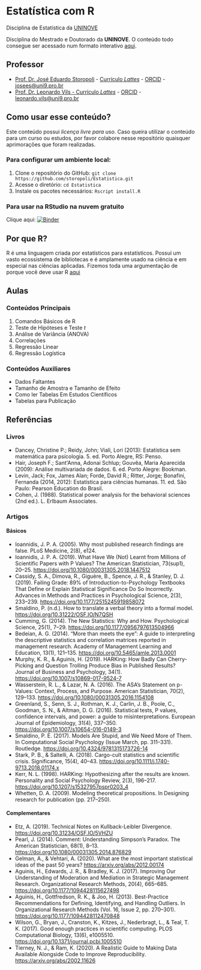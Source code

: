 # Estatística com R

Disciplina de Estatística da [UNINOVE](https://www.uninove.br)

Disciplina do Mestrado e Doutorado da **UNINOVE**. O conteúdo todo consegue ser acessado num formato interativo [aqui](https://storopoli.github.io/Estatistica).

## Professor

* [Prof. Dr. José Eduardo Storopoli](https://storopoli.github.io) - [Currículo *Lattes*](http://lattes.cnpq.br/2281909649311607) - [ORCID](https://orcid.org/0000-0002-0559-5176) - [josees@uni9.pro.br](mailto:josees@uni9.pro.br)
* [Prof. Dr. Leonardo Vils - Currículo *Lattes*](http://lattes.cnpq.br/3969955798466284 ) - [ORCID](https://orcid.org/0000-0003-3059-1967) - [leonardo.vils@uni9.pro.br](mailto:leonardo.vils@uni9.pro.br)

## Como usar esse conteúdo?

Este conteúdo possui *licença livre para uso*. Caso queira utilizar o conteúdo para um curso ou estudos, por favor colabore nesse repositório quaisquer aprimorações que foram realizadas.

### Para configurar um ambiente local:

1. Clone o repositório do GitHub: `git clone https://github.com/storopoli/Estatistica.git`
2. Acesse o diretório: `cd Estatistica`
3. Instale os pacotes necessários: `Rscript install.R`

### Para usar na **RStudio** na nuvem gratuito

Clique aqui: [![Binder](http://mybinder.org/badge_logo.svg)](http://mybinder.org/v2/gh/storopoli/Estatistica/master?urlpath=rstudio)

## Por que R?

R é uma linguagem criada por estatísticos para estatísticos. Possui um vasto ecossistema de bibliotecas e é amplamente usado na ciência e em especial nas ciências aplicadas. Fizemos toda uma argumentação de porque você deve usar R [aqui](https://storopoli.github.io/Estatistica/0-Por_que_R.html)

## Aulas

### Conteúdos Principais

1. Comandos Básicos de R
2. Teste de Hipóteses e Teste $t$
3. Análise de Variância (ANOVA)
4. Correlações
5. Regressão Linear
6. Regressão Logística

### Conteúdos Auxiliares

* Dados Faltantes
* Tamanho de Amostra e Tamanho de Efeito
* Como ler Tabelas Em Estudos Científicos
* Tabelas para Publicação

## Referências

### Livros

* Dancey, Christine P.; Reidy, John; Viali, Lori (2013): Estatística sem matemática para psicologia. 5. ed. Porto Alegre, RS: Penso.
* Hair, Joseph F.; Sant'Anna, Adonai Schlup; Gouvêa, Maria Aparecida (2009): Análise multivariada de dados. 6. ed. Porto Alegre: Bookman.
* Levin, Jack; Fox, James Alan; Forde, David R.; Ritter, Jorge; Bonafini, Fernanda (2014, 2012): Estatística para ciências humanas. 11. ed. São Paulo: Pearson Education do Brasil.
* Cohen, J. (1988). Statistical power analysis for the behavioral sciences (2nd ed.). L. Erlbaum Associates.


### Artigos

#### Básicos

* Ioannidis, J. P. A. (2005). Why most published research findings are false. PLoS Medicine, 2(8), e124.
* Ioannidis, J. P. A. (2019). What Have We (Not) Learnt from Millions of Scientific Papers with P Values? The American Statistician, 73(sup1), 20–25. https://doi.org/10.1080/00031305.2018.1447512
* Cassidy, S. A., Dimova, R., Giguère, B., Spence, J. R., & Stanley, D. J. (2019). Failing Grade: 89% of Introduction-to-Psychology Textbooks That Define or Explain Statistical Significance Do So Incorrectly. Advances in Methods and Practices in Psychological Science, 2(3), 233–239. https://doi.org/10.1177/2515245919858072
* Smaldino, P. (n.d.). How to translate a verbal theory into a formal model. https://doi.org/10.31222/OSF.IO/N7QSH
* Cumming, G. (2014). The New Statistics: Why and How. Psychological Science, 25(1), 7–29. https://doi.org/10.1177/0956797613504966
* Bedeian, A. G. (2014). “More than meets the eye”: A guide to interpreting the descriptive statistics and correlation matrices reported in management research. Academy of Management Learning and Education, 13(1), 121–135. https://doi.org/10.5465/amle.2013.0001
* Murphy, K. R., & Aguinis, H. (2019). HARKing: How Badly Can Cherry-Picking and Question Trolling Produce Bias in Published Results? Journal of Business and Psychology, 34(1). https://doi.org/10.1007/s10869-017-9524-7
* Wasserstein, R. L., & Lazar, N. A. (2016). The ASA’s Statement on p-Values: Context, Process, and Purpose. American Statistician, 70(2), 129–133. https://doi.org/10.1080/00031305.2016.1154108
* Greenland, S., Senn, S. J., Rothman, K. J., Carlin, J. B., Poole, C., Goodman, S. N., & Altman, D. G. (2016). Statistical tests, P values, confidence intervals, and power: a guide to misinterpretations. European Journal of Epidemiology, 31(4), 337–350. https://doi.org/10.1007/s10654-016-0149-3
* Smaldino, P. E. (2017). Models Are Stupid, and We Need More of Them. In Computational Social Psychology (Issue March, pp. 311–331). Routledge. https://doi.org/10.4324/9781315173726-14
* Stark, P. B., & Saltelli, A. (2018). Cargo-cult statistics and scientific crisis. Significance, 15(4), 40–43. https://doi.org/10.1111/j.1740-9713.2018.01174.x
* Kerr, N. L. (1998). HARKing: Hypothesizing after the results are known. Personality and Social Psychology Review, 2(3), 196–217. https://doi.org/10.1207/s15327957pspr0203_4
* Whetten, D. A. (2009). Modeling theoretical propositions. In Designing research for publication (pp. 217–250).

#### Complementares

* Etz, A. (2019). Technical Notes on Kullback-Leibler Divergence. https://doi.org/10.31234/OSF.IO/5VHZU
* Pearl, J. (2014). Comment: Understanding Simpson’s Paradox. The American Statistician, 68(1), 8–13. https://doi.org/10.1080/00031305.2014.876829
* Gelman, A., & Vehtari, A. (2020). What are the most important statistical ideas of the past 50 years? https://arxiv.org/abs/2012.00174
* Aguinis, H., Edwards, J. R., & Bradley, K. J. (2017). Improving Our Understanding of Moderation and Mediation in Strategic Management Research. Organizational Research Methods, 20(4), 665–685. https://doi.org/10.1177/1094428115627498
* Aguinis, H., Gottfredson, R. K., & Joo, H. (2013). Best-Practice Recommendations for Defining, Identifying, and Handling Outliers. In Organizational Research Methods (Vol. 16, Issue 2, pp. 270–301). https://doi.org/10.1177/1094428112470848
* Wilson, G., Bryan, J., Cranston, K., Kitzes, J., Nederbragt, L., & Teal, T. K. (2017). Good enough practices in scientific computing. PLOS Computational Biology, 13(6), e1005510. https://doi.org/10.1371/journal.pcbi.1005510
* Tierney, N. J., & Ram, K. (2020). A Realistic Guide to Making Data Available Alongside Code to Improve Reproducibility. https://arxiv.org/abs/2002.11626
